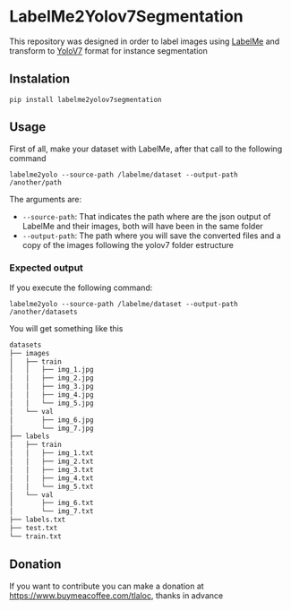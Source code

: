 # LabelMe2Yolov7Segmentation

This repository was designed in order to label images using [LabelMe](https://github.com/wkentaro/labelme) and transform to [YoloV7](https://github.com/WongKinYiu/yolov7) format for instance segmentation

## Instalation

`pip install labelme2yolov7segmentation`

## Usage

First of all, make your dataset with LabelMe, after that call to the following command

`labelme2yolo --source-path /labelme/dataset --output-path /another/path`

The arguments are:

* `--source-path`: That indicates the path where are the json output of LabelMe and their images, both will have been in the same folder
* `--output-path`: The path where you will save the converted files and a copy of the images following the yolov7 folder estructure

### Expected output

If you execute the following command:

`labelme2yolo --source-path /labelme/dataset --output-path /another/datasets`

You will get something like this

```bash
datasets
├── images
│   ├── train
│   │   ├── img_1.jpg
│   │   ├── img_2.jpg
│   │   ├── img_3.jpg
│   │   ├── img_4.jpg
│   │   └── img_5.jpg
│   └── val
│       ├── img_6.jpg
│       └── img_7.jpg
├── labels
│   ├── train
│   │   ├── img_1.txt
│   │   ├── img_2.txt
│   │   ├── img_3.txt
│   │   ├── img_4.txt
│   │   └── img_5.txt
│   └── val
│       ├── img_6.txt
│       └── img_7.txt
├── labels.txt
├── test.txt
└── train.txt
```

## Donation

If you want to contribute you can make a donation at https://www.buymeacoffee.com/tlaloc, thanks in advance
